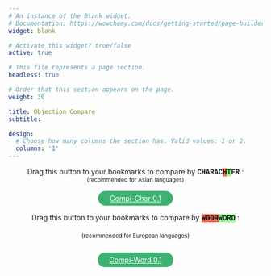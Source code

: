 ```yaml
---
# An instance of the Blank widget.
# Documentation: https://wowchemy.com/docs/getting-started/page-builder/
widget: blank

# Activate this widget? true/false
active: true

# This file represents a page section.
headless: true

# Order that this section appears on the page.
weight: 30

title: Objection Compare
subtitle:

design:
  # Choose how many columns the section has. Valid values: 1 or 2.
  columns: '1'
---
```


<div style="display:flex;flex-direction:column;align-items:center;justify-content:center;">
<p style="margin:0;">
Drag this button to your bookmarks to compare by <span style="font-family: 'Courier New', monospace; background-color:white; font-weight: bold;">CHARAC<span style="background-color:tomato; text-decoration: line-through;">H</span><span style="background-color:palegreen;">T</span>ER</span> :
</p>
 <p style="margin:0; font-size: 80%;">
   (recommended for Asian languages)
 </p>
<a id="simiLink" onMouseOver="this.style.border='mediumaquamarine solid 3px'; this.style.color='aquamarine'"
   onMouseOut="this.style.border='transparent solid 3px'; this.style.color='snow'"
   style="color: snow; background-color: mediumseagreen; border: transparent solid 3px; padding: 3px 20px;border-radius: 15px; margin: 15px;"
href="javascript:unit%20%3D%20%27char%27%3B%20%2F%2A%20%27char%27%7C%27word%27%20%2A%2F%0A%0A%2F%2AControl%20flow%20based%20on%20url%2A%2F%0AcurrentUrl%20%3D%20window.location.href%3B%0Aregex1%20%3D%20%2Fa3%5C.flit%5C.to%5C%2F%23%5C%2Farcade%5C%2Farcade-objection%2F%3B%0Aif%20%28regex1.test%28currentUrl%29%29%20%7B%0A%20%20%20main%28%29%3B%0A%7D%20else%20%7B%0A%20%20%20if%20%28window.confirm%28%60Go%20to%20arcade-objection%20page%3F%60%29%29%20%7B%0A%09%20%20%20window.location.href%3D%27https%3A%2F%2Fa3.flit.to%2F%23%2Farcade%2Farcade-objection%27%3B%0A%20%20%20%7D%3B%0A%7D%0A%0A%0Afunction%20main%28%29%20%7B%0A%09%2F%2APage%20setup%2A%2F%0A%2F%2A%20%09let%20s%20%3D%20document.createElement%28%27style%27%29%3B%0A%09s.innerHTML%20%3D%20%27.text-left%7B%20white-space%3Apre-wrap%3B%20%7D%27%3B%0A%09document.getElementsByTagName%28%27head%27%29%5B0%5D.append%28s%29%3B%20%2A%2F%0A%0A%09nestedTables%20%3D%20%5B...document.querySelectorAll%28%27tbody%20tbody%27%29%5D%3B%0A%09nestedTables.forEach%20%28%28t%2Ci%29%20%3D%3E%20%7B%0A%09%09let%20newRow%20%3D%20t.insertRow%28%29%3B%0A%09%09let%20newCell%20%3D%20newRow.insertCell%28%29%3B%0A%09%09%09newCell.classList.add%28%27text-left%27%29%3B%0A%09%09%09newCell.id%20%3D%20%27diff%27%20%2B%20i%3B%0A%09%09%09newCell.style%20%3D%20%27white-space%3Apre-wrap%3B%27%3B%0A%09%09let%20th%20%3D%20document.createElement%28%27th%27%29%3B%0A%09%09%09newRowHead%20%3D%20newRow.insertBefore%28th%2C%20newCell%29%3B%0A%09%09%09newRowHead.classList.add%28%27bg-muted%27%29%3B%0A%09%09let%20newText%20%3D%20document.createTextNode%28%27Score%27%29%3B%0A%09%09%09newRowHead.appendChild%28newText%29%3B%0A%0A%09%7D%29%3B%0A%0A%09%2F%2ADiff%2A%2F%0A%09nestedTables.forEach%20%28%28t%2Ci%29%20%3D%3E%20%7B%0A%09%09let%20fragment%20%3D%20document.createDocumentFragment%28%29%3B%0A%0A%09%09%2F%2A%20Get%20text%20and%20make%20array%20of%20words%20%28%22%20%22%29%20or%20characters%20%28%22%22%29%20%2A%2F%0A%09%09let%20oldText%2C%20newText%3B%0A%09%09if%20%28unit%20%3D%3D%20%27char%27%29%20%7B%0A%09%09%09oldText%20%3D%20t.getElementsByTagName%28%27td%27%29%5B1%5D.childNodes%5B0%5D.textContent.split%28%22%22%29%3B%0A%09%09%09newText%20%3D%20t.getElementsByTagName%28%27td%27%29%5B2%5D.childNodes%5B0%5D.textContent.split%28%22%22%29%3B%0A%09%09%7D%0A%0A%09%09if%20%28unit%20%3D%3D%20%27word%27%29%20%7B%0A%09%09%09oldText%20%3D%20t.getElementsByTagName%28%27td%27%29%5B1%5D.childNodes%5B0%5D.textContent.replaceAll%28%27%20%27%2C%20%27%20%C2%ABspace%C2%BB%20%27%29.replaceAll%28%27%5Cn%27%2C%20%27%20%5Cn%20%27%29.split%28%22%20%22%29%3B%0A%09%09%09newText%20%3D%20t.getElementsByTagName%28%27td%27%29%5B2%5D.childNodes%5B0%5D.textContent.replaceAll%28%27%20%27%2C%20%27%20%C2%ABspace%C2%BB%20%27%29.replaceAll%28%27%5Cn%27%2C%20%27%20%5Cn%20%27%29.split%28%22%20%22%29%3B%0A%09%09%7D%0A%09%09%0A%09%09%0A%09%09%0A%09%09%2F%2AGenerate%20diff%2A%2F%0A%09%09let%20diff%20%3D%20patienceDiff%28oldText%20%2C%20newText%29%3B%0A%0A%09%09%2F%2Alines%20are%20a%20property%20of%20the%20object%20returned%20by%20patienceDiff%2C%20in%20this%20case%3A%20words%20or%20characters%2A%2F%0A%20%20%20%20%20%20%09diff.lines.forEach%28%28o%29%20%3D%3E%20%7B%0A%20%20%20%20%20%20%20%20var%20color%20%3D%20%22%22%3B%0A%20%20%20%20%20%20%20%20var%20deco%20%3D%20%22%22%3B%0A%09%09%0A%09%09%2F%2AFormat%2A%2F%0A%20%20%20%20%20%20%20%20if%20%28o.aIndex%20%3C%200%29%20%7B%0A%09%09%09%2F%2AINSERTION%2A%2F%0A%09%09%09color%20%3D%20%27rgba%280%2C%20255%2C%200%2C%200.3%29%27%3B%0A%09%09%09deco%20%3D%20%27underline%27%3B%0A%09%09%09if%20%28o.line%20%3D%3D%20%22%5Cn%22%29%20%7Bo.line%20%3D%20%22%5B%E2%86%B5%5D%5Cn%22%7D%20%20%0A%09%09%20%20%0A%09%09%20%20%7D%20else%20if%20%28o.bIndex%20%3C%200%29%20%7B%0A%09%09%09%2F%2ADELETION%2A%2F%0A%09%09%09color%20%3D%20%27rgba%28255%2C%200%2C%200%2C%200.3%29%27%3B%0A%09%09%09deco%20%3D%20%27line-through%27%3B%0A%09%09%09if%20%28o.line%20%3D%3D%20%22%5Cn%22%29%20%7Bo.line%20%3D%20%22%5B%E2%86%B5%5D%22%7D%20%20%0A%09%09%20%20%7D%20%0A%0A%20%20%20%20%20%20%20%20span%20%3D%20document.createElement%28%27span%27%29%3B%0A%20%20%20%20%20%20%20%20span.style.backgroundColor%20%3D%20color%3B%0A%20%20%20%20%20%20%20%20span.style.textDecoration%20%3D%20deco%3B%0A%20%20%20%20%20%20%20%20if%20%28unit%20%3D%3D%20%27word%27%29%20%7Bo.line%20%3D%20o.line.replaceAll%28%27%C2%ABspace%C2%BB%27%2C%20%27%20%27%29%3B%7D%0A%20%20%20%20%20%20%20%20span.appendChild%28document.createTextNode%28o.line%29%29%3B%0A%20%20%20%20%20%20%20%20fragment.appendChild%28span%29%3B%0A%20%20%20%20%20%20%0A%20%20%20%20%20%20%0A%20%20%20%20%20%20%2F%2Adocument.getElementById%28%27diff%27%29.value%20%3D%20fragment%3B%2A%2F%0A%20%20%20%20%20%20document.getElementById%28%27diff%27%2B%20i%29.appendChild%28fragment%29%3B%0A%09%7D%29%3B%0A%09%7D%29%3B%0A%0A%09%2F%2ASimilarity%2A%2F%0A%09nestedTables.forEach%20%28%28t%29%20%3D%3E%20%7B%0A%09%09%2F%2AGet%20text%2A%2F%0A%09%09let%20oldText%20%3D%20t.getElementsByTagName%28%27td%27%29%5B1%5D.childNodes%5B0%5D.textContent%3B%0A%09%09let%20newText%20%3D%20t.getElementsByTagName%28%27td%27%29%5B2%5D.childNodes%5B0%5D.textContent%3B%0A%09%09%2F%2ACompare%2A%2F%0A%09%09var%20score%20%3D%20compareTwoStrings%28oldText%2C%20newText%29%3B%0A%09%09%2F%2ADisplay%20results%2A%2F%0A%09%09if%20%28score%20%3D%3D%20100%29%20%7Bt.getElementsByTagName%28%27th%27%29%5B3%5D.style.color%20%3D%20%27crimson%27%7D%0A%09%09let%20scoreCard%20%3D%20t.getElementsByTagName%28%27th%27%29%5B3%5D.childNodes%5B0%5D%3B%0A%09%09scoreCard.textContent%20%3D%20%60Simi%3A%20%24%7BpercentStyle%28score%29%7D%60%3B%0A%09%09%0A%09%7D%29%3B%0A%7D%0A%0A%0A%0A%0A%0A%0A%0A%0A%0A%0A%0A%0A%0A%0A%0A%0Afunction%20patienceDiff%28aLines%2C%20bLines%2C%20diffPlusFlag%29%20%7B%0A%20%20%20%0A%09function%20findUnique%28arr%2C%20lo%2C%20hi%29%20%7B%0A%09%20%20%0A%09%20%20var%20lineMap%20%3D%20new%20Map%28%29%3B%0A%09%20%20%0A%09%20%20for%20%28let%20i%20%3D%20lo%3B%20i%20%3C%3D%20hi%3B%20i%2B%2B%29%20%7B%0A%09%09let%20line%20%3D%20arr%5Bi%5D%3B%0A%09%09if%20%28lineMap.has%28line%29%29%20%7B%0A%09%09%20%20lineMap.get%28line%29.count%2B%2B%3B%0A%09%09%20%20lineMap.get%28line%29.index%20%3D%20i%3B%0A%09%09%7D%20else%20%7B%0A%09%09%20%20lineMap.set%28line%2C%20%7Bcount%3A1%2C%20index%3A%20i%7D%29%3B%0A%09%09%7D%20%20%0A%09%20%20%7D%0A%09%20%20%0A%09%20%20lineMap.forEach%28%28val%2C%20key%2C%20map%29%20%3D%3E%20%7B%0A%09%09if%20%28val.count%20%21%3D%3D%201%29%20%7B%0A%09%09%20%20map.delete%28key%29%3B%0A%09%09%7D%20else%20%7B%0A%09%09%20%20map.set%28key%2C%20val.index%29%3B%0A%09%09%7D%0A%09%20%20%7D%29%3B%0A%09%20%20%0A%09%20%20return%20lineMap%3B%0A%09%7D%0A%20%20%0A%09function%20uniqueCommon%28aArray%2C%20aLo%2C%20aHi%2C%20bArray%2C%20bLo%2C%20bHi%29%20%7B%0A%09%20%20let%20ma%20%3D%20findUnique%28aArray%2C%20aLo%2C%20aHi%29%3B%0A%09%20%20let%20mb%20%3D%20findUnique%28bArray%2C%20bLo%2C%20bHi%29%3B%0A%09%20%20%0A%09%20%20ma.forEach%28%28val%2C%20key%2C%20map%29%20%3D%3E%20%7B%0A%09%09if%20%28mb.has%28key%29%29%20%7B%0A%09%09%20%20map.set%28key%2C%20%7BindexA%3A%20val%2C%20indexB%3A%20mb.get%28key%29%7D%29%3B%0A%09%09%7D%20else%20%7B%0A%09%09%20%20map.delete%28key%29%3B%0A%09%09%7D%0A%09%20%20%7D%29%3B%0A%09%20%20%0A%09%20%20return%20ma%3B%0A%09%7D%0A%20%20%0A%09function%20longestCommonSubsequence%28abMap%29%20%7B%0A%09%20%20%0A%09%20%20var%20ja%20%3D%20%5B%5D%3B%0A%09%20%20%0A%09%20%20abMap.forEach%28%28val%2C%20key%2C%20map%29%20%3D%3E%20%7B%0A%09%09let%20i%20%3D%200%3B%0A%09%09while%20%28ja%5Bi%5D%20%26%26%20ja%5Bi%5D%5Bja%5Bi%5D.length-1%5D.indexB%20%3C%20val.indexB%29%20%7B%0A%09%09%20%20i%2B%2B%3B%0A%09%09%7D%0A%09%09%0A%09%09if%20%28%21ja%5Bi%5D%29%20%7B%0A%09%09%20%20ja%5Bi%5D%20%3D%20%5B%5D%3B%0A%09%09%7D%0A%20%20%0A%09%09if%20%280%20%3C%20i%29%20%7B%0A%09%09%20%20val.prev%20%3D%20ja%5Bi-1%5D%5Bja%5Bi-1%5D.length%20-%201%5D%3B%0A%09%09%7D%0A%20%20%0A%09%09ja%5Bi%5D.push%28val%29%3B%0A%09%20%20%7D%29%3B%0A%09%20%20%0A%09%20%20var%20lcs%20%3D%20%5B%5D%3B%0A%09%20%20if%20%280%20%3C%20ja.length%29%20%7B%0A%09%09let%20n%20%3D%20ja.length%20-%201%3B%0A%09%09var%20lcs%20%3D%20%5Bja%5Bn%5D%5Bja%5Bn%5D.length%20-%201%5D%5D%3B%0A%09%09while%20%28lcs%5Blcs.length%20-%201%5D.prev%29%20%7B%0A%09%09%20%20lcs.push%28lcs%5Blcs.length%20-%201%5D.prev%29%3B%0A%09%09%7D%0A%09%20%20%7D%0A%09%20%20%0A%09%20%20return%20lcs.reverse%28%29%3B%0A%09%7D%0A%09let%20result%20%3D%20%5B%5D%3B%0A%09let%20deleted%20%3D%200%3B%0A%09let%20inserted%20%3D%200%3B%09%0A%09let%20aMove%20%3D%20%5B%5D%3B%0A%09let%20aMoveIndex%20%3D%20%5B%5D%3B%0A%09let%20bMove%20%3D%20%5B%5D%3B%0A%09let%20bMoveIndex%20%3D%20%5B%5D%3B%0A%09%0A%09function%20addToResult%28aIndex%2C%20bIndex%29%20%7B%0A%09%20%20%0A%09%20%20if%20%28bIndex%20%3C%200%29%20%7B%0A%09%09aMove.push%28aLines%5BaIndex%5D%29%3B%0A%09%09aMoveIndex.push%28result.length%29%3B%0A%09%09deleted%2B%2B%3B%0A%09%20%20%7D%20else%20if%20%28aIndex%20%3C%200%29%20%7B%0A%09%09bMove.push%28bLines%5BbIndex%5D%29%3B%0A%09%09bMoveIndex.push%28result.length%29%3B%0A%09%09inserted%2B%2B%3B%0A%09%20%20%7D%0A%20%20%0A%09%20%20result.push%28%7Bline%3A%200%20%3C%3D%20aIndex%20%3F%20aLines%5BaIndex%5D%20%3A%20bLines%5BbIndex%5D%2C%20aIndex%3A%20aIndex%2C%20bIndex%3A%20bIndex%7D%29%3B%0A%09%7D%0A%09%0A%09function%20addSubMatch%28aLo%2C%20aHi%2C%20bLo%2C%20bHi%29%20%7B%0A%09%20%20%0A%09%20%20while%20%28aLo%20%3C%3D%20aHi%20%26%26%20bLo%20%3C%3D%20bHi%20%26%26%20aLines%5BaLo%5D%20%3D%3D%3D%20bLines%5BbLo%5D%29%20%7B%0A%09%09addToResult%28aLo%2B%2B%2C%20bLo%2B%2B%29%3B%0A%09%20%20%7D%0A%0A%09%20%20let%20aHiTemp%20%3D%20aHi%3B%0A%09%20%20while%20%28aLo%20%3C%3D%20aHi%20%26%26%20bLo%20%3C%3D%20bHi%20%26%26%20aLines%5BaHi%5D%20%3D%3D%3D%20bLines%5BbHi%5D%29%20%7B%0A%09%09aHi--%3B%0A%09%09bHi--%3B%0A%09%20%20%7D%0A%09%20%20%0A%09%20%20let%20uniqueCommonMap%20%3D%20uniqueCommon%28aLines%2C%20aLo%2C%20aHi%2C%20bLines%2C%20bLo%2C%20bHi%29%3B%0A%09%20%20if%20%28uniqueCommonMap.size%20%3D%3D%3D%200%29%20%7B%0A%09%09while%20%28aLo%20%3C%3D%20aHi%29%20%7B%0A%09%09%20%20addToResult%28aLo%2B%2B%2C%20-1%29%3B%0A%09%09%7D%0A%09%09while%20%28bLo%20%3C%3D%20bHi%29%20%7B%0A%09%09%20%20addToResult%28-1%2C%20bLo%2B%2B%29%3B%0A%09%09%7D%20%20%20%20%0A%09%20%20%7D%20else%20%7B%0A%09%09recurseLCS%28aLo%2C%20aHi%2C%20bLo%2C%20bHi%2C%20uniqueCommonMap%29%3B%0A%09%20%20%7D%0A%09%20%20%0A%09%20%20while%20%28aHi%20%3C%20aHiTemp%29%20%7B%0A%09%09addToResult%28%2B%2BaHi%2C%20%2B%2BbHi%29%3B%0A%09%20%20%7D%20%0A%09%7D%0A%20%20%0A%09function%20recurseLCS%28aLo%2C%20aHi%2C%20bLo%2C%20bHi%2C%20uniqueCommonMap%29%20%7B%0A%09%20%20var%20x%20%3D%20longestCommonSubsequence%28uniqueCommonMap%20%7C%7C%20uniqueCommon%28aLines%2C%20aLo%2C%20aHi%2C%20bLines%2C%20bLo%2C%20bHi%29%29%3B%0A%09%20%20if%20%28x.length%20%3D%3D%3D%200%29%20%7B%0A%09%09addSubMatch%28aLo%2C%20aHi%2C%20bLo%2C%20bHi%29%3B%0A%09%20%20%7D%20else%20%7B%0A%09%09if%20%28aLo%20%3C%20x%5B0%5D.indexA%20%7C%7C%20bLo%20%3C%20x%5B0%5D.indexB%29%20%7B%0A%09%09%20%20addSubMatch%28aLo%2C%20x%5B0%5D.indexA-1%2C%20bLo%2C%20x%5B0%5D.indexB-1%29%3B%0A%09%09%7D%0A%20%20%0A%09%09let%20i%3B%0A%09%09for%20%28i%20%3D%200%3B%20i%20%3C%20x.length%20-%201%3B%20i%2B%2B%29%20%7B%0A%09%09%20%20addSubMatch%28x%5Bi%5D.indexA%2C%20x%5Bi%2B1%5D.indexA-1%2C%20x%5Bi%5D.indexB%2C%20x%5Bi%2B1%5D.indexB-1%29%3B%0A%09%09%7D%0A%09%09%0A%09%09if%20%28x%5Bi%5D.indexA%20%3C%3D%20aHi%20%7C%7C%20x%5Bi%5D.indexB%20%3C%3D%20bHi%29%20%7B%0A%09%09%20%20addSubMatch%28x%5Bi%5D.indexA%2C%20aHi%2C%20x%5Bi%5D.indexB%2C%20bHi%29%3B%0A%09%09%7D%0A%09%20%20%7D%0A%09%7D%0A%09%0A%09recurseLCS%280%2C%20aLines.length-1%2C%200%2C%20bLines.length-1%29%3B%0A%09%0A%09if%20%28diffPlusFlag%29%20%7B%0A%09%20%20return%20%7Blines%3A%20result%2C%20lineCountDeleted%3A%20deleted%2C%20lineCountInserted%3A%20inserted%2C%20lineCountMoved%3A%200%2C%20aMove%3A%20aMove%2C%20aMoveIndex%3A%20aMoveIndex%2C%20bMove%3A%20bMove%2C%20bMoveIndex%3A%20bMoveIndex%7D%3B%0A%09%7D%0A%09%0A%09return%20%7Blines%3A%20result%2C%20lineCountDeleted%3A%20deleted%2C%20lineCountInserted%3A%20inserted%2C%20lineCountMoved%3A0%7D%3B%0A%20%20%7D%0A%0A%0A%0A%0A%0A%0A%0A%0A%0A%0A%0A%0A%0A%0A%0A%0A%0A%0A%0A%0A%0A%20%20function%20compareTwoStrings%28first%2C%20second%29%20%7B%0A%09first%20%3D%20first.replace%28%2F%5Cs%2B%2Fg%2C%20%27%27%29%3B%0A%09second%20%3D%20second.replace%28%2F%5Cs%2B%2Fg%2C%20%27%27%29%3B%0A%09%0A%09if%20%28first%20%3D%3D%3D%20second%29%20return%20100%3B%20%2F%2A%20identical%20or%20empty%20%2A%2F%0A%09if%20%28first.length%20%3C%202%20%7C%7C%20second.length%20%3C%202%29%20return%200%3B%20%2F%2A%20if%20either%20is%20a%200-letter%20or%201-letter%20string%20%2A%2F%0A%09%0A%09let%20firstBigrams%20%3D%20new%20Map%28%29%3B%0A%09for%20%28let%20i%20%3D%200%3B%20i%20%3C%20first.length%20-%201%3B%20i%2B%2B%29%20%7B%0A%09%09const%20bigram%20%3D%20first.substring%28i%2C%20i%20%2B%202%29%3B%0A%09%09const%20count%20%3D%20firstBigrams.has%28bigram%29%0A%09%09%09%3F%20firstBigrams.get%28bigram%29%20%2B%201%0A%09%09%09%3A%201%3B%0A%09%0A%09%09firstBigrams.set%28bigram%2C%20count%29%3B%0A%09%7D%3B%0A%09%0A%09let%20intersectionSize%20%3D%200%3B%0A%09for%20%28let%20i%20%3D%200%3B%20i%20%3C%20second.length%20-%201%3B%20i%2B%2B%29%20%7B%0A%09%09const%20bigram%20%3D%20second.substring%28i%2C%20i%20%2B%202%29%3B%0A%09%09const%20count%20%3D%20firstBigrams.has%28bigram%29%0A%09%09%09%3F%20firstBigrams.get%28bigram%29%0A%09%09%09%3A%200%3B%0A%09%0A%09%09if%20%28count%20%3E%200%29%20%7B%0A%09%09%09firstBigrams.set%28bigram%2C%20count%20-%201%29%3B%0A%09%09%09intersectionSize%2B%2B%3B%0A%09%09%7D%0A%09%7D%0A%09return%20%282.0%20%2A%20intersectionSize%29%20%2F%20%28first.length%20%2B%20second.length%20-%202%29%20%2A%20100%3B%0A%7D%0A%0A%0A%0Afunction%20percentStyle%28float%29%7B%0A%09return%20float.toFixed%282%29.replace%28%2F%5B.%2C%5D00%24%2F%2C%20%22%22%29%20%2B%20%27%25%27%3B%0A%7D">Compi-Char 0.1</a>
</div>

<div style="display:flex;flex-direction:column;align-items:center;justify-content:center;">
<p style="margin:0;">
Drag this button to your bookmarks to compare by <span style="font-family: 'Courier New', monospace; background-color:white; font-weight: bold;"><span style="background-color:tomato; text-decoration: line-through;">WODR</span><span style="background-color:palegreen;">WORD</span></span> :
</p>
 <p style="margin-top: 20px; font-size: 80%;">
   (recommended for European languages)
 </p>
<a id="simiLink" onMouseOver="this.style.border='mediumaquamarine solid 3px'; this.style.color='aquamarine'"
   onMouseOut="this.style.border='transparent solid 3px'; this.style.color='snow'"
   style="color: snow; background-color: mediumseagreen; border: transparent solid 3px; padding: 3px 20px;border-radius: 15px; margin: 15px;"
href="javascript:unit%20%3D%20%27word%27%3B%20%2F%2A%20%27char%27%7C%27word%27%20%2A%2F%0A%0A%2F%2AControl%20flow%20based%20on%20url%2A%2F%0AcurrentUrl%20%3D%20window.location.href%3B%0Aregex1%20%3D%20%2Fa3%5C.flit%5C.to%5C%2F%23%5C%2Farcade%5C%2Farcade-objection%2F%3B%0Aif%20%28regex1.test%28currentUrl%29%29%20%7B%0A%20%20%20main%28%29%3B%0A%7D%20else%20%7B%0A%20%20%20if%20%28window.confirm%28%60Go%20to%20arcade-objection%20page%3F%60%29%29%20%7B%0A%09%20%20%20window.location.href%3D%27https%3A%2F%2Fa3.flit.to%2F%23%2Farcade%2Farcade-objection%27%3B%0A%20%20%20%7D%3B%0A%7D%0A%0A%0Afunction%20main%28%29%20%7B%0A%09%2F%2APage%20setup%2A%2F%0A%2F%2A%20%09let%20s%20%3D%20document.createElement%28%27style%27%29%3B%0A%09s.innerHTML%20%3D%20%27.text-left%7B%20white-space%3Apre-wrap%3B%20%7D%27%3B%0A%09document.getElementsByTagName%28%27head%27%29%5B0%5D.append%28s%29%3B%20%2A%2F%0A%0A%09nestedTables%20%3D%20%5B...document.querySelectorAll%28%27tbody%20tbody%27%29%5D%3B%0A%09nestedTables.forEach%20%28%28t%2Ci%29%20%3D%3E%20%7B%0A%09%09let%20newRow%20%3D%20t.insertRow%28%29%3B%0A%09%09let%20newCell%20%3D%20newRow.insertCell%28%29%3B%0A%09%09%09newCell.classList.add%28%27text-left%27%29%3B%0A%09%09%09newCell.id%20%3D%20%27diff%27%20%2B%20i%3B%0A%09%09%09newCell.style%20%3D%20%27white-space%3Apre-wrap%3B%27%3B%0A%09%09let%20th%20%3D%20document.createElement%28%27th%27%29%3B%0A%09%09%09newRowHead%20%3D%20newRow.insertBefore%28th%2C%20newCell%29%3B%0A%09%09%09newRowHead.classList.add%28%27bg-muted%27%29%3B%0A%09%09let%20newText%20%3D%20document.createTextNode%28%27Score%27%29%3B%0A%09%09%09newRowHead.appendChild%28newText%29%3B%0A%0A%09%7D%29%3B%0A%0A%09%2F%2ADiff%2A%2F%0A%09nestedTables.forEach%20%28%28t%2Ci%29%20%3D%3E%20%7B%0A%09%09let%20fragment%20%3D%20document.createDocumentFragment%28%29%3B%0A%0A%09%09%2F%2A%20Get%20text%20and%20make%20array%20of%20words%20%28%22%20%22%29%20or%20characters%20%28%22%22%29%20%2A%2F%0A%09%09let%20oldText%2C%20newText%3B%0A%09%09if%20%28unit%20%3D%3D%20%27char%27%29%20%7B%0A%09%09%09oldText%20%3D%20t.getElementsByTagName%28%27td%27%29%5B1%5D.childNodes%5B0%5D.textContent.split%28%22%22%29%3B%0A%09%09%09newText%20%3D%20t.getElementsByTagName%28%27td%27%29%5B2%5D.childNodes%5B0%5D.textContent.split%28%22%22%29%3B%0A%09%09%7D%0A%0A%09%09if%20%28unit%20%3D%3D%20%27word%27%29%20%7B%0A%09%09%09oldText%20%3D%20t.getElementsByTagName%28%27td%27%29%5B1%5D.childNodes%5B0%5D.textContent.replaceAll%28%27%20%27%2C%20%27%20%C2%ABspace%C2%BB%20%27%29.replaceAll%28%27%5Cn%27%2C%20%27%20%5Cn%20%27%29.split%28%22%20%22%29%3B%0A%09%09%09newText%20%3D%20t.getElementsByTagName%28%27td%27%29%5B2%5D.childNodes%5B0%5D.textContent.replaceAll%28%27%20%27%2C%20%27%20%C2%ABspace%C2%BB%20%27%29.replaceAll%28%27%5Cn%27%2C%20%27%20%5Cn%20%27%29.split%28%22%20%22%29%3B%0A%09%09%7D%0A%09%09%0A%09%09%0A%09%09%0A%09%09%2F%2AGenerate%20diff%2A%2F%0A%09%09let%20diff%20%3D%20patienceDiff%28oldText%20%2C%20newText%29%3B%0A%0A%09%09%2F%2Alines%20are%20a%20property%20of%20the%20object%20returned%20by%20patienceDiff%2C%20in%20this%20case%3A%20words%20or%20characters%2A%2F%0A%20%20%20%20%20%20%09diff.lines.forEach%28%28o%29%20%3D%3E%20%7B%0A%20%20%20%20%20%20%20%20var%20color%20%3D%20%22%22%3B%0A%20%20%20%20%20%20%20%20var%20deco%20%3D%20%22%22%3B%0A%09%09%0A%09%09%2F%2AFormat%2A%2F%0A%20%20%20%20%20%20%20%20if%20%28o.aIndex%20%3C%200%29%20%7B%0A%09%09%09%2F%2AINSERTION%2A%2F%0A%09%09%09color%20%3D%20%27rgba%280%2C%20255%2C%200%2C%200.3%29%27%3B%0A%09%09%09deco%20%3D%20%27underline%27%3B%0A%09%09%09if%20%28o.line%20%3D%3D%20%22%5Cn%22%29%20%7Bo.line%20%3D%20%22%5B%E2%86%B5%5D%5Cn%22%7D%20%20%0A%09%09%20%20%0A%09%09%20%20%7D%20else%20if%20%28o.bIndex%20%3C%200%29%20%7B%0A%09%09%09%2F%2ADELETION%2A%2F%0A%09%09%09color%20%3D%20%27rgba%28255%2C%200%2C%200%2C%200.3%29%27%3B%0A%09%09%09deco%20%3D%20%27line-through%27%3B%0A%09%09%09if%20%28o.line%20%3D%3D%20%22%5Cn%22%29%20%7Bo.line%20%3D%20%22%5B%E2%86%B5%5D%22%7D%20%20%0A%09%09%20%20%7D%20%0A%0A%20%20%20%20%20%20%20%20span%20%3D%20document.createElement%28%27span%27%29%3B%0A%20%20%20%20%20%20%20%20span.style.backgroundColor%20%3D%20color%3B%0A%20%20%20%20%20%20%20%20span.style.textDecoration%20%3D%20deco%3B%0A%20%20%20%20%20%20%20%20if%20%28unit%20%3D%3D%20%27word%27%29%20%7Bo.line%20%3D%20o.line.replaceAll%28%27%C2%ABspace%C2%BB%27%2C%20%27%20%27%29%3B%7D%0A%20%20%20%20%20%20%20%20span.appendChild%28document.createTextNode%28o.line%29%29%3B%0A%20%20%20%20%20%20%20%20fragment.appendChild%28span%29%3B%0A%20%20%20%20%20%20%0A%20%20%20%20%20%20%0A%20%20%20%20%20%20%2F%2Adocument.getElementById%28%27diff%27%29.value%20%3D%20fragment%3B%2A%2F%0A%20%20%20%20%20%20document.getElementById%28%27diff%27%2B%20i%29.appendChild%28fragment%29%3B%0A%09%7D%29%3B%0A%09%7D%29%3B%0A%0A%09%2F%2ASimilarity%2A%2F%0A%09nestedTables.forEach%20%28%28t%29%20%3D%3E%20%7B%0A%09%09%2F%2AGet%20text%2A%2F%0A%09%09let%20oldText%20%3D%20t.getElementsByTagName%28%27td%27%29%5B1%5D.childNodes%5B0%5D.textContent%3B%0A%09%09let%20newText%20%3D%20t.getElementsByTagName%28%27td%27%29%5B2%5D.childNodes%5B0%5D.textContent%3B%0A%09%09%2F%2ACompare%2A%2F%0A%09%09var%20score%20%3D%20compareTwoStrings%28oldText%2C%20newText%29%3B%0A%09%09%2F%2ADisplay%20results%2A%2F%0A%09%09if%20%28score%20%3D%3D%20100%29%20%7Bt.getElementsByTagName%28%27th%27%29%5B3%5D.style.color%20%3D%20%27crimson%27%7D%0A%09%09let%20scoreCard%20%3D%20t.getElementsByTagName%28%27th%27%29%5B3%5D.childNodes%5B0%5D%3B%0A%09%09scoreCard.textContent%20%3D%20%60Simi%3A%20%24%7BpercentStyle%28score%29%7D%60%3B%0A%09%09%0A%09%7D%29%3B%0A%7D%0A%0A%0A%0A%0A%0A%0A%0A%0A%0A%0A%0A%0A%0A%0A%0A%0Afunction%20patienceDiff%28aLines%2C%20bLines%2C%20diffPlusFlag%29%20%7B%0A%20%20%20%0A%09function%20findUnique%28arr%2C%20lo%2C%20hi%29%20%7B%0A%09%20%20%0A%09%20%20var%20lineMap%20%3D%20new%20Map%28%29%3B%0A%09%20%20%0A%09%20%20for%20%28let%20i%20%3D%20lo%3B%20i%20%3C%3D%20hi%3B%20i%2B%2B%29%20%7B%0A%09%09let%20line%20%3D%20arr%5Bi%5D%3B%0A%09%09if%20%28lineMap.has%28line%29%29%20%7B%0A%09%09%20%20lineMap.get%28line%29.count%2B%2B%3B%0A%09%09%20%20lineMap.get%28line%29.index%20%3D%20i%3B%0A%09%09%7D%20else%20%7B%0A%09%09%20%20lineMap.set%28line%2C%20%7Bcount%3A1%2C%20index%3A%20i%7D%29%3B%0A%09%09%7D%20%20%0A%09%20%20%7D%0A%09%20%20%0A%09%20%20lineMap.forEach%28%28val%2C%20key%2C%20map%29%20%3D%3E%20%7B%0A%09%09if%20%28val.count%20%21%3D%3D%201%29%20%7B%0A%09%09%20%20map.delete%28key%29%3B%0A%09%09%7D%20else%20%7B%0A%09%09%20%20map.set%28key%2C%20val.index%29%3B%0A%09%09%7D%0A%09%20%20%7D%29%3B%0A%09%20%20%0A%09%20%20return%20lineMap%3B%0A%09%7D%0A%20%20%0A%09function%20uniqueCommon%28aArray%2C%20aLo%2C%20aHi%2C%20bArray%2C%20bLo%2C%20bHi%29%20%7B%0A%09%20%20let%20ma%20%3D%20findUnique%28aArray%2C%20aLo%2C%20aHi%29%3B%0A%09%20%20let%20mb%20%3D%20findUnique%28bArray%2C%20bLo%2C%20bHi%29%3B%0A%09%20%20%0A%09%20%20ma.forEach%28%28val%2C%20key%2C%20map%29%20%3D%3E%20%7B%0A%09%09if%20%28mb.has%28key%29%29%20%7B%0A%09%09%20%20map.set%28key%2C%20%7BindexA%3A%20val%2C%20indexB%3A%20mb.get%28key%29%7D%29%3B%0A%09%09%7D%20else%20%7B%0A%09%09%20%20map.delete%28key%29%3B%0A%09%09%7D%0A%09%20%20%7D%29%3B%0A%09%20%20%0A%09%20%20return%20ma%3B%0A%09%7D%0A%20%20%0A%09function%20longestCommonSubsequence%28abMap%29%20%7B%0A%09%20%20%0A%09%20%20var%20ja%20%3D%20%5B%5D%3B%0A%09%20%20%0A%09%20%20abMap.forEach%28%28val%2C%20key%2C%20map%29%20%3D%3E%20%7B%0A%09%09let%20i%20%3D%200%3B%0A%09%09while%20%28ja%5Bi%5D%20%26%26%20ja%5Bi%5D%5Bja%5Bi%5D.length-1%5D.indexB%20%3C%20val.indexB%29%20%7B%0A%09%09%20%20i%2B%2B%3B%0A%09%09%7D%0A%09%09%0A%09%09if%20%28%21ja%5Bi%5D%29%20%7B%0A%09%09%20%20ja%5Bi%5D%20%3D%20%5B%5D%3B%0A%09%09%7D%0A%20%20%0A%09%09if%20%280%20%3C%20i%29%20%7B%0A%09%09%20%20val.prev%20%3D%20ja%5Bi-1%5D%5Bja%5Bi-1%5D.length%20-%201%5D%3B%0A%09%09%7D%0A%20%20%0A%09%09ja%5Bi%5D.push%28val%29%3B%0A%09%20%20%7D%29%3B%0A%09%20%20%0A%09%20%20var%20lcs%20%3D%20%5B%5D%3B%0A%09%20%20if%20%280%20%3C%20ja.length%29%20%7B%0A%09%09let%20n%20%3D%20ja.length%20-%201%3B%0A%09%09var%20lcs%20%3D%20%5Bja%5Bn%5D%5Bja%5Bn%5D.length%20-%201%5D%5D%3B%0A%09%09while%20%28lcs%5Blcs.length%20-%201%5D.prev%29%20%7B%0A%09%09%20%20lcs.push%28lcs%5Blcs.length%20-%201%5D.prev%29%3B%0A%09%09%7D%0A%09%20%20%7D%0A%09%20%20%0A%09%20%20return%20lcs.reverse%28%29%3B%0A%09%7D%0A%09let%20result%20%3D%20%5B%5D%3B%0A%09let%20deleted%20%3D%200%3B%0A%09let%20inserted%20%3D%200%3B%09%0A%09let%20aMove%20%3D%20%5B%5D%3B%0A%09let%20aMoveIndex%20%3D%20%5B%5D%3B%0A%09let%20bMove%20%3D%20%5B%5D%3B%0A%09let%20bMoveIndex%20%3D%20%5B%5D%3B%0A%09%0A%09function%20addToResult%28aIndex%2C%20bIndex%29%20%7B%0A%09%20%20%0A%09%20%20if%20%28bIndex%20%3C%200%29%20%7B%0A%09%09aMove.push%28aLines%5BaIndex%5D%29%3B%0A%09%09aMoveIndex.push%28result.length%29%3B%0A%09%09deleted%2B%2B%3B%0A%09%20%20%7D%20else%20if%20%28aIndex%20%3C%200%29%20%7B%0A%09%09bMove.push%28bLines%5BbIndex%5D%29%3B%0A%09%09bMoveIndex.push%28result.length%29%3B%0A%09%09inserted%2B%2B%3B%0A%09%20%20%7D%0A%20%20%0A%09%20%20result.push%28%7Bline%3A%200%20%3C%3D%20aIndex%20%3F%20aLines%5BaIndex%5D%20%3A%20bLines%5BbIndex%5D%2C%20aIndex%3A%20aIndex%2C%20bIndex%3A%20bIndex%7D%29%3B%0A%09%7D%0A%09%0A%09function%20addSubMatch%28aLo%2C%20aHi%2C%20bLo%2C%20bHi%29%20%7B%0A%09%20%20%0A%09%20%20while%20%28aLo%20%3C%3D%20aHi%20%26%26%20bLo%20%3C%3D%20bHi%20%26%26%20aLines%5BaLo%5D%20%3D%3D%3D%20bLines%5BbLo%5D%29%20%7B%0A%09%09addToResult%28aLo%2B%2B%2C%20bLo%2B%2B%29%3B%0A%09%20%20%7D%0A%0A%09%20%20let%20aHiTemp%20%3D%20aHi%3B%0A%09%20%20while%20%28aLo%20%3C%3D%20aHi%20%26%26%20bLo%20%3C%3D%20bHi%20%26%26%20aLines%5BaHi%5D%20%3D%3D%3D%20bLines%5BbHi%5D%29%20%7B%0A%09%09aHi--%3B%0A%09%09bHi--%3B%0A%09%20%20%7D%0A%09%20%20%0A%09%20%20let%20uniqueCommonMap%20%3D%20uniqueCommon%28aLines%2C%20aLo%2C%20aHi%2C%20bLines%2C%20bLo%2C%20bHi%29%3B%0A%09%20%20if%20%28uniqueCommonMap.size%20%3D%3D%3D%200%29%20%7B%0A%09%09while%20%28aLo%20%3C%3D%20aHi%29%20%7B%0A%09%09%20%20addToResult%28aLo%2B%2B%2C%20-1%29%3B%0A%09%09%7D%0A%09%09while%20%28bLo%20%3C%3D%20bHi%29%20%7B%0A%09%09%20%20addToResult%28-1%2C%20bLo%2B%2B%29%3B%0A%09%09%7D%20%20%20%20%0A%09%20%20%7D%20else%20%7B%0A%09%09recurseLCS%28aLo%2C%20aHi%2C%20bLo%2C%20bHi%2C%20uniqueCommonMap%29%3B%0A%09%20%20%7D%0A%09%20%20%0A%09%20%20while%20%28aHi%20%3C%20aHiTemp%29%20%7B%0A%09%09addToResult%28%2B%2BaHi%2C%20%2B%2BbHi%29%3B%0A%09%20%20%7D%20%0A%09%7D%0A%20%20%0A%09function%20recurseLCS%28aLo%2C%20aHi%2C%20bLo%2C%20bHi%2C%20uniqueCommonMap%29%20%7B%0A%09%20%20var%20x%20%3D%20longestCommonSubsequence%28uniqueCommonMap%20%7C%7C%20uniqueCommon%28aLines%2C%20aLo%2C%20aHi%2C%20bLines%2C%20bLo%2C%20bHi%29%29%3B%0A%09%20%20if%20%28x.length%20%3D%3D%3D%200%29%20%7B%0A%09%09addSubMatch%28aLo%2C%20aHi%2C%20bLo%2C%20bHi%29%3B%0A%09%20%20%7D%20else%20%7B%0A%09%09if%20%28aLo%20%3C%20x%5B0%5D.indexA%20%7C%7C%20bLo%20%3C%20x%5B0%5D.indexB%29%20%7B%0A%09%09%20%20addSubMatch%28aLo%2C%20x%5B0%5D.indexA-1%2C%20bLo%2C%20x%5B0%5D.indexB-1%29%3B%0A%09%09%7D%0A%20%20%0A%09%09let%20i%3B%0A%09%09for%20%28i%20%3D%200%3B%20i%20%3C%20x.length%20-%201%3B%20i%2B%2B%29%20%7B%0A%09%09%20%20addSubMatch%28x%5Bi%5D.indexA%2C%20x%5Bi%2B1%5D.indexA-1%2C%20x%5Bi%5D.indexB%2C%20x%5Bi%2B1%5D.indexB-1%29%3B%0A%09%09%7D%0A%09%09%0A%09%09if%20%28x%5Bi%5D.indexA%20%3C%3D%20aHi%20%7C%7C%20x%5Bi%5D.indexB%20%3C%3D%20bHi%29%20%7B%0A%09%09%20%20addSubMatch%28x%5Bi%5D.indexA%2C%20aHi%2C%20x%5Bi%5D.indexB%2C%20bHi%29%3B%0A%09%09%7D%0A%09%20%20%7D%0A%09%7D%0A%09%0A%09recurseLCS%280%2C%20aLines.length-1%2C%200%2C%20bLines.length-1%29%3B%0A%09%0A%09if%20%28diffPlusFlag%29%20%7B%0A%09%20%20return%20%7Blines%3A%20result%2C%20lineCountDeleted%3A%20deleted%2C%20lineCountInserted%3A%20inserted%2C%20lineCountMoved%3A%200%2C%20aMove%3A%20aMove%2C%20aMoveIndex%3A%20aMoveIndex%2C%20bMove%3A%20bMove%2C%20bMoveIndex%3A%20bMoveIndex%7D%3B%0A%09%7D%0A%09%0A%09return%20%7Blines%3A%20result%2C%20lineCountDeleted%3A%20deleted%2C%20lineCountInserted%3A%20inserted%2C%20lineCountMoved%3A0%7D%3B%0A%20%20%7D%0A%0A%0A%0A%0A%0A%0A%0A%0A%0A%0A%0A%0A%0A%0A%0A%0A%0A%0A%0A%0A%0A%20%20function%20compareTwoStrings%28first%2C%20second%29%20%7B%0A%09first%20%3D%20first.replace%28%2F%5Cs%2B%2Fg%2C%20%27%27%29%3B%0A%09second%20%3D%20second.replace%28%2F%5Cs%2B%2Fg%2C%20%27%27%29%3B%0A%09%0A%09if%20%28first%20%3D%3D%3D%20second%29%20return%20100%3B%20%2F%2A%20identical%20or%20empty%20%2A%2F%0A%09if%20%28first.length%20%3C%202%20%7C%7C%20second.length%20%3C%202%29%20return%200%3B%20%2F%2A%20if%20either%20is%20a%200-letter%20or%201-letter%20string%20%2A%2F%0A%09%0A%09let%20firstBigrams%20%3D%20new%20Map%28%29%3B%0A%09for%20%28let%20i%20%3D%200%3B%20i%20%3C%20first.length%20-%201%3B%20i%2B%2B%29%20%7B%0A%09%09const%20bigram%20%3D%20first.substring%28i%2C%20i%20%2B%202%29%3B%0A%09%09const%20count%20%3D%20firstBigrams.has%28bigram%29%0A%09%09%09%3F%20firstBigrams.get%28bigram%29%20%2B%201%0A%09%09%09%3A%201%3B%0A%09%0A%09%09firstBigrams.set%28bigram%2C%20count%29%3B%0A%09%7D%3B%0A%09%0A%09let%20intersectionSize%20%3D%200%3B%0A%09for%20%28let%20i%20%3D%200%3B%20i%20%3C%20second.length%20-%201%3B%20i%2B%2B%29%20%7B%0A%09%09const%20bigram%20%3D%20second.substring%28i%2C%20i%20%2B%202%29%3B%0A%09%09const%20count%20%3D%20firstBigrams.has%28bigram%29%0A%09%09%09%3F%20firstBigrams.get%28bigram%29%0A%09%09%09%3A%200%3B%0A%09%0A%09%09if%20%28count%20%3E%200%29%20%7B%0A%09%09%09firstBigrams.set%28bigram%2C%20count%20-%201%29%3B%0A%09%09%09intersectionSize%2B%2B%3B%0A%09%09%7D%0A%09%7D%0A%09return%20%282.0%20%2A%20intersectionSize%29%20%2F%20%28first.length%20%2B%20second.length%20-%202%29%20%2A%20100%3B%0A%7D%0A%0A%0A%0Afunction%20percentStyle%28float%29%7B%0A%09return%20float.toFixed%282%29.replace%28%2F%5B.%2C%5D00%24%2F%2C%20%22%22%29%20%2B%20%27%25%27%3B%0A%7D">Compi-Word 0.1</a>
</div>


        
